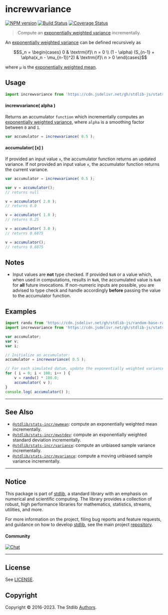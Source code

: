 <!--

@license Apache-2.0

Copyright (c) 2018 The Stdlib Authors.

Licensed under the Apache License, Version 2.0 (the "License");
you may not use this file except in compliance with the License.
You may obtain a copy of the License at

   http://www.apache.org/licenses/LICENSE-2.0

Unless required by applicable law or agreed to in writing, software
distributed under the License is distributed on an "AS IS" BASIS,
WITHOUT WARRANTIES OR CONDITIONS OF ANY KIND, either express or implied.
See the License for the specific language governing permissions and
limitations under the License.

-->

# increwvariance

[![NPM version][npm-image]][npm-url] [![Build Status][test-image]][test-url] [![Coverage Status][coverage-image]][coverage-url] <!-- [![dependencies][dependencies-image]][dependencies-url] -->

> Compute an [exponentially weighted variance][moving-average] incrementally.

<section class="intro">

An [exponentially weighted variance][moving-average] can be defined recursively as

<!-- <equation class="equation" label="eq:exponentially_weighted_variance" align="center" raw="S_n = \begin{cases} 0 & \textrm{if}\ n = 0 \\ (1 - \alpha) (S_{n-1} + \alpha(x_n - \mu_{n-1})^2) & \textrm{if}\ n > 0 \end{cases}" alt="Recursive definition for computing an exponentially weighted variance."> -->

```math
S_n = \begin{cases} 0 & \textrm{if}\ n = 0 \\ (1 - \alpha) (S_{n-1} + \alpha(x_n - \mu_{n-1})^2) & \textrm{if}\ n > 0 \end{cases}
```

<!-- <div class="equation" align="center" data-raw-text="S_n = \begin{cases} 0 &amp; \textrm{if}\ n = 0 \\ (1 - \alpha) (S_{n-1} + \alpha(x_n - \mu_{n-1})^2) &amp; \textrm{if}\ n &gt; 0 \end{cases}" data-equation="eq:exponentially_weighted_variance">
    <img src="https://cdn.jsdelivr.net/gh/stdlib-js/stdlib@12be48682a7c25918504f886cbb80051c6ec8240/lib/node_modules/@stdlib/stats/incr/ewvariance/docs/img/equation_exponentially_weighted_variance.svg" alt="Recursive definition for computing an exponentially weighted variance.">
    <br>
</div> -->

<!-- </equation> -->

where `μ` is the [exponentially weighted mean][@stdlib/stats/incr/ewmean].

</section>

<!-- /.intro -->



<section class="usage">

## Usage

```javascript
import increwvariance from 'https://cdn.jsdelivr.net/gh/stdlib-js/stats-incr-ewvariance@deno/mod.js';
```

#### increwvariance( alpha )

Returns an accumulator `function` which incrementally computes an [exponentially weighted variance][moving-average], where `alpha` is a smoothing factor between `0` and `1`.

```javascript
var accumulator = increwvariance( 0.5 );
```

#### accumulator( \[x] )

If provided an input value `x`, the accumulator function returns an updated variance. If not provided an input value `x`, the accumulator function returns the current variance.

```javascript
var accumulator = increwvariance( 0.5 );

var v = accumulator();
// returns null

v = accumulator( 2.0 );
// returns 0.0

v = accumulator( 1.0 );
// returns 0.25

v = accumulator( 3.0 );
// returns 0.6875

v = accumulator();
// returns 0.6875
```

</section>

<!-- /.usage -->

<section class="notes">

## Notes

-   Input values are **not** type checked. If provided `NaN` or a value which, when used in computations, results in `NaN`, the accumulated value is `NaN` for **all** future invocations. If non-numeric inputs are possible, you are advised to type check and handle accordingly **before** passing the value to the accumulator function.

</section>

<!-- /.notes -->

<section class="examples">

## Examples

<!-- eslint no-undef: "error" -->

```javascript
import randu from 'https://cdn.jsdelivr.net/gh/stdlib-js/random-base-randu@deno/mod.js';
import increwvariance from 'https://cdn.jsdelivr.net/gh/stdlib-js/stats-incr-ewvariance@deno/mod.js';

var accumulator;
var v;
var i;

// Initialize an accumulator:
accumulator = increwvariance( 0.5 );

// For each simulated datum, update the exponentially weighted variance...
for ( i = 0; i < 100; i++ ) {
    v = randu() * 100.0;
    accumulator( v );
}
console.log( accumulator() );
```

</section>

<!-- /.examples -->

<!-- Section for related `stdlib` packages. Do not manually edit this section, as it is automatically populated. -->

<section class="related">

* * *

## See Also

-   <span class="package-name">[`@stdlib/stats-incr/ewmean`][@stdlib/stats/incr/ewmean]</span><span class="delimiter">: </span><span class="description">compute an exponentially weighted mean incrementally.</span>
-   <span class="package-name">[`@stdlib/stats-incr/ewstdev`][@stdlib/stats/incr/ewstdev]</span><span class="delimiter">: </span><span class="description">compute an exponentially weighted standard deviation incrementally.</span>
-   <span class="package-name">[`@stdlib/stats-incr/variance`][@stdlib/stats/incr/variance]</span><span class="delimiter">: </span><span class="description">compute an unbiased sample variance incrementally.</span>
-   <span class="package-name">[`@stdlib/stats-incr/mvariance`][@stdlib/stats/incr/mvariance]</span><span class="delimiter">: </span><span class="description">compute a moving unbiased sample variance incrementally.</span>

</section>

<!-- /.related -->

<!-- Section for all links. Make sure to keep an empty line after the `section` element and another before the `/section` close. -->


<section class="main-repo" >

* * *

## Notice

This package is part of [stdlib][stdlib], a standard library with an emphasis on numerical and scientific computing. The library provides a collection of robust, high performance libraries for mathematics, statistics, streams, utilities, and more.

For more information on the project, filing bug reports and feature requests, and guidance on how to develop [stdlib][stdlib], see the main project [repository][stdlib].

#### Community

[![Chat][chat-image]][chat-url]

---

## License

See [LICENSE][stdlib-license].


## Copyright

Copyright &copy; 2016-2023. The Stdlib [Authors][stdlib-authors].

</section>

<!-- /.stdlib -->

<!-- Section for all links. Make sure to keep an empty line after the `section` element and another before the `/section` close. -->

<section class="links">

[npm-image]: http://img.shields.io/npm/v/@stdlib/stats-incr-ewvariance.svg
[npm-url]: https://npmjs.org/package/@stdlib/stats-incr-ewvariance

[test-image]: https://github.com/stdlib-js/stats-incr-ewvariance/actions/workflows/test.yml/badge.svg?branch=main
[test-url]: https://github.com/stdlib-js/stats-incr-ewvariance/actions/workflows/test.yml?query=branch:main

[coverage-image]: https://img.shields.io/codecov/c/github/stdlib-js/stats-incr-ewvariance/main.svg
[coverage-url]: https://codecov.io/github/stdlib-js/stats-incr-ewvariance?branch=main

<!--

[dependencies-image]: https://img.shields.io/david/stdlib-js/stats-incr-ewvariance.svg
[dependencies-url]: https://david-dm.org/stdlib-js/stats-incr-ewvariance/main

-->

[chat-image]: https://img.shields.io/gitter/room/stdlib-js/stdlib.svg
[chat-url]: https://app.gitter.im/#/room/#stdlib-js_stdlib:gitter.im

[stdlib]: https://github.com/stdlib-js/stdlib

[stdlib-authors]: https://github.com/stdlib-js/stdlib/graphs/contributors

[umd]: https://github.com/umdjs/umd
[es-module]: https://developer.mozilla.org/en-US/docs/Web/JavaScript/Guide/Modules

[deno-url]: https://github.com/stdlib-js/stats-incr-ewvariance/tree/deno
[umd-url]: https://github.com/stdlib-js/stats-incr-ewvariance/tree/umd
[esm-url]: https://github.com/stdlib-js/stats-incr-ewvariance/tree/esm
[branches-url]: https://github.com/stdlib-js/stats-incr-ewvariance/blob/main/branches.md

[stdlib-license]: https://raw.githubusercontent.com/stdlib-js/stats-incr-ewvariance/main/LICENSE

[moving-average]: https://en.wikipedia.org/wiki/Moving_average

<!-- <related-links> -->

[@stdlib/stats/incr/ewmean]: https://github.com/stdlib-js/stats-incr-ewmean/tree/deno

[@stdlib/stats/incr/ewstdev]: https://github.com/stdlib-js/stats-incr-ewstdev/tree/deno

[@stdlib/stats/incr/variance]: https://github.com/stdlib-js/stats-incr-variance/tree/deno

[@stdlib/stats/incr/mvariance]: https://github.com/stdlib-js/stats-incr-mvariance/tree/deno

<!-- </related-links> -->

</section>

<!-- /.links -->
